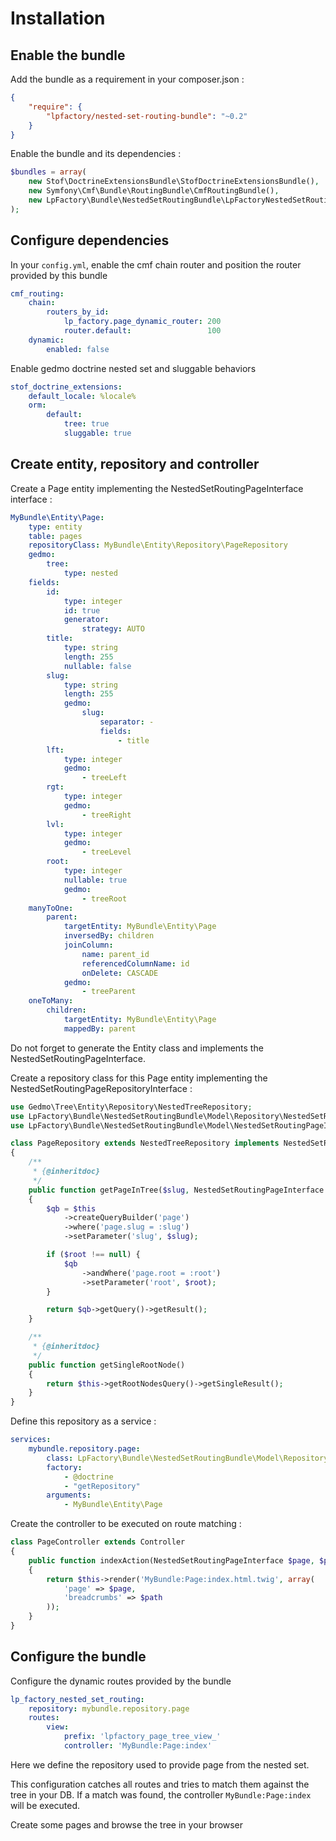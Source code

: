 Installation
============

## Enable the bundle

Add the bundle as a requirement in your composer.json :

``` json
{
    "require": {
        "lpfactory/nested-set-routing-bundle": "~0.2"
    }
}
```

Enable the bundle and its dependencies :

``` php
$bundles = array(
    new Stof\DoctrineExtensionsBundle\StofDoctrineExtensionsBundle(),
    new Symfony\Cmf\Bundle\RoutingBundle\CmfRoutingBundle(),
    new LpFactory\Bundle\NestedSetRoutingBundle\LpFactoryNestedSetRoutingBundle(),
);
```

## Configure dependencies

In your `config.yml`, enable the cmf chain router and position the router provided by this bundle

``` yml
cmf_routing:
    chain:
        routers_by_id:
            lp_factory.page_dynamic_router: 200
            router.default:                 100
    dynamic:
        enabled: false
```

Enable gedmo doctrine nested set and sluggable behaviors

``` yml
stof_doctrine_extensions:
    default_locale: %locale%
    orm:
        default:
            tree: true
            sluggable: true
```

## Create entity, repository and controller

Create a Page entity implementing the NestedSetRoutingPageInterface interface :

``` yml
MyBundle\Entity\Page:
    type: entity
    table: pages
    repositoryClass: MyBundle\Entity\Repository\PageRepository
    gedmo:
        tree:
            type: nested
    fields:
        id:
            type: integer
            id: true
            generator:
                strategy: AUTO
        title:
            type: string
            length: 255
            nullable: false
        slug:
            type: string
            length: 255
            gedmo:
                slug:
                    separator: -
                    fields:
                        - title
        lft:
            type: integer
            gedmo:
                - treeLeft
        rgt:
            type: integer
            gedmo:
                - treeRight
        lvl:
            type: integer
            gedmo:
                - treeLevel
        root:
            type: integer
            nullable: true
            gedmo:
                - treeRoot
    manyToOne:
        parent:
            targetEntity: MyBundle\Entity\Page
            inversedBy: children
            joinColumn:
                name: parent_id
                referencedColumnName: id
                onDelete: CASCADE
            gedmo:
                - treeParent
    oneToMany:
        children:
            targetEntity: MyBundle\Entity\Page
            mappedBy: parent
```

Do not forget to generate the Entity class and implements the NestedSetRoutingPageInterface.

Create a repository class for this Page entity implementing the NestedSetRoutingPageRepositoryInterface :

``` php
use Gedmo\Tree\Entity\Repository\NestedTreeRepository;
use LpFactory\Bundle\NestedSetRoutingBundle\Model\Repository\NestedSetRoutingPageRepositoryInterface;
use LpFactory\Bundle\NestedSetRoutingBundle\Model\NestedSetRoutingPageInterface;

class PageRepository extends NestedTreeRepository implements NestedSetRoutingPageRepositoryInterface
{
    /**
     * {@inheritdoc}
     */
    public function getPageInTree($slug, NestedSetRoutingPageInterface $root = null)
    {
        $qb = $this
            ->createQueryBuilder('page')
            ->where('page.slug = :slug')
            ->setParameter('slug', $slug);

        if ($root !== null) {
            $qb
                ->andWhere('page.root = :root')
                ->setParameter('root', $root);
        }

        return $qb->getQuery()->getResult();
    }

    /**
     * {@inheritdoc}
     */
    public function getSingleRootNode()
    {
        return $this->getRootNodesQuery()->getSingleResult();
    }
}
```

Define this repository as a service :

``` yml
services:
    mybundle.repository.page:
        class: LpFactory\Bundle\NestedSetRoutingBundle\Model\Repository\NestedSetRoutingPageRepositoryInterface
        factory:
            - @doctrine
            - "getRepository"
        arguments:
            - MyBundle\Entity\Page
```

Create the controller to be executed on route matching :

``` php
class PageController extends Controller
{
    public function indexAction(NestedSetRoutingPageInterface $page, $path = array())
    {
        return $this->render('MyBundle:Page:index.html.twig', array(
            'page' => $page,
            'breadcrumbs' => $path
        ));
    }
}
```

## Configure the bundle

Configure the dynamic routes provided by the bundle

``` yml
lp_factory_nested_set_routing:
    repository: mybundle.repository.page
    routes:
        view:
            prefix: 'lpfactory_page_tree_view_'
            controller: 'MyBundle:Page:index'
```

Here we define the repository used to provide page from the nested set.

This configuration catches all routes and tries to match them against the tree in your DB. If a match was found, the controller `MyBundle:Page:index` will be executed.

Create some pages and browse the tree in your browser
